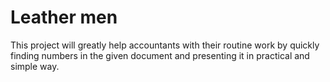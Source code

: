 # Leather men
This project will greatly help accountants with their routine work by quickly finding numbers in the given document and presenting it in practical and simple way.
